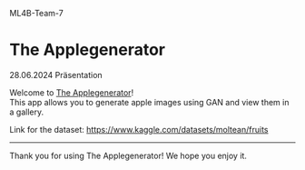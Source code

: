 ML4B-Team-7
# The Applegenerator

28.06.2024 Präsentation

Welcome to [The Applegenerator](https://ml4b-team-7-applegenerator.streamlit.app/)!  
This app allows you to generate apple images using GAN and view them in a gallery.  

Link for the dataset: https://www.kaggle.com/datasets/moltean/fruits

---

Thank you for using The Applegenerator! We hope you enjoy it.
